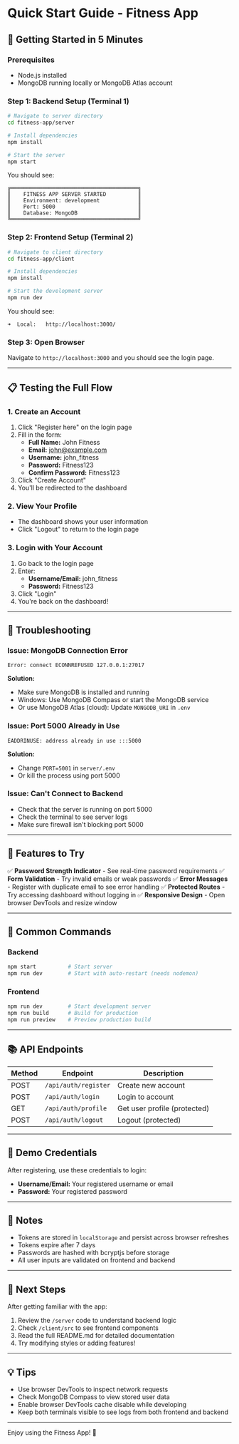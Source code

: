 # Quick Start Guide - Fitness App

## 🚀 Getting Started in 5 Minutes

### Prerequisites
- Node.js installed
- MongoDB running locally or MongoDB Atlas account

### Step 1: Backend Setup (Terminal 1)

```bash
# Navigate to server directory
cd fitness-app/server

# Install dependencies
npm install

# Start the server
npm start
```

You should see:
```
╔════════════════════════════════════════╗
║    FITNESS APP SERVER STARTED          ║
║    Environment: development            ║
║    Port: 5000                          ║
║    Database: MongoDB                   ║
╚════════════════════════════════════════╝
```

### Step 2: Frontend Setup (Terminal 2)

```bash
# Navigate to client directory
cd fitness-app/client

# Install dependencies
npm install

# Start the development server
npm run dev
```

You should see:
```
➜  Local:   http://localhost:3000/
```

### Step 3: Open Browser

Navigate to `http://localhost:3000` and you should see the login page.

---

## 📋 Testing the Full Flow

### 1. Create an Account
1. Click "Register here" on the login page
2. Fill in the form:
   - **Full Name:** John Fitness
   - **Email:** john@example.com
   - **Username:** john_fitness
   - **Password:** Fitness123
   - **Confirm Password:** Fitness123
3. Click "Create Account"
4. You'll be redirected to the dashboard

### 2. View Your Profile
- The dashboard shows your user information
- Click "Logout" to return to the login page

### 3. Login with Your Account
1. Go back to the login page
2. Enter:
   - **Username/Email:** john_fitness
   - **Password:** Fitness123
3. Click "Login"
4. You're back on the dashboard!

---

## 🔧 Troubleshooting

### Issue: MongoDB Connection Error
```
Error: connect ECONNREFUSED 127.0.0.1:27017
```

**Solution:**
- Make sure MongoDB is installed and running
- Windows: Use MongoDB Compass or start the MongoDB service
- Or use MongoDB Atlas (cloud): Update `MONGODB_URI` in `.env`

### Issue: Port 5000 Already in Use
```
EADDRINUSE: address already in use :::5000
```

**Solution:**
- Change `PORT=5001` in `server/.env`
- Or kill the process using port 5000

### Issue: Can't Connect to Backend
- Check that the server is running on port 5000
- Check the terminal to see server logs
- Make sure firewall isn't blocking port 5000

---

## 📱 Features to Try

✅ **Password Strength Indicator** - See real-time password requirements
✅ **Form Validation** - Try invalid emails or weak passwords
✅ **Error Messages** - Register with duplicate email to see error handling
✅ **Protected Routes** - Try accessing dashboard without logging in
✅ **Responsive Design** - Open browser DevTools and resize window

---

## 🛑 Common Commands

### Backend
```bash
npm start          # Start server
npm run dev        # Start with auto-restart (needs nodemon)
```

### Frontend
```bash
npm run dev        # Start development server
npm run build      # Build for production
npm run preview    # Preview production build
```

---

## 📚 API Endpoints

| Method | Endpoint | Description |
|--------|----------|-------------|
| POST | `/api/auth/register` | Create new account |
| POST | `/api/auth/login` | Login to account |
| GET | `/api/auth/profile` | Get user profile (protected) |
| POST | `/api/auth/logout` | Logout (protected) |

---

## 🔐 Demo Credentials

After registering, use these credentials to login:
- **Username/Email:** Your registered username or email
- **Password:** Your registered password

---

## 📝 Notes

- Tokens are stored in `localStorage` and persist across browser refreshes
- Tokens expire after 7 days
- Passwords are hashed with bcryptjs before storage
- All user inputs are validated on frontend and backend

---

## 🎯 Next Steps

After getting familiar with the app:
1. Review the `/server` code to understand backend logic
2. Check `/client/src` to see frontend components
3. Read the full README.md for detailed documentation
4. Try modifying styles or adding features!

---

## 💡 Tips

- Use browser DevTools to inspect network requests
- Check MongoDB Compass to view stored user data
- Enable browser DevTools cache disable while developing
- Keep both terminals visible to see logs from both frontend and backend

---

Enjoy using the Fitness App! 💪

